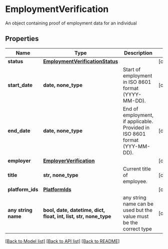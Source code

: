 # EmploymentVerification

An object containing proof of employment data for an individual

## Properties
Name | Type | Description | Notes
------------ | ------------- | ------------- | -------------
**status** | [**EmploymentVerificationStatus**](EmploymentVerificationStatus.md) |  | [optional] 
**start_date** | **date, none_type** | Start of employment in ISO 8601 format (YYYY-MM-DD). | [optional] 
**end_date** | **date, none_type** | End of employment, if applicable. Provided in ISO 8601 format (YYY-MM-DD). | [optional] 
**employer** | [**EmployerVerification**](EmployerVerification.md) |  | [optional] 
**title** | **str, none_type** | Current title of employee. | [optional] 
**platform_ids** | [**PlatformIds**](PlatformIds.md) |  | [optional] 
**any string name** | **bool, date, datetime, dict, float, int, list, str, none_type** | any string name can be used but the value must be the correct type | [optional]

[[Back to Model list]](../README.md#documentation-for-models) [[Back to API list]](../README.md#documentation-for-api-endpoints) [[Back to README]](../README.md)


